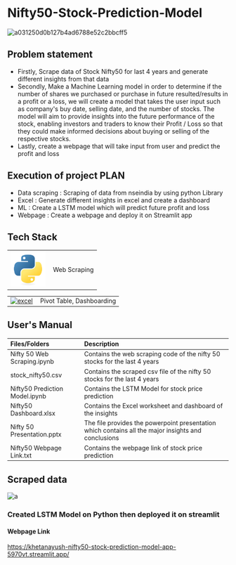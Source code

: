 # Nifty50-Stock-Prediction-Model

![a031250d0b127b4ad6788e52c2bbcff5](https://github.com/khetanayush/Nifty50-Stock-Prediction-Model/assets/131992182/16f5d21d-9a59-4941-b910-c0e695fd5ee0)

## Problem statement

- Firstly, Scrape data of Stock Nifty50 for last 4 years and generate different insights from that data
- Secondly, Make a Machine Learning model in order to determine if the number of shares we purchased or purchase in future resulted/results in a profit or a loss, we will create a model that takes the user input such as company's buy date, selling date, and the number of stocks. The model will aim to provide insights into the future performance of the stock, enabling investors and traders to know their Profit / Loss so that they could make informed decisions about buying or selling of the respective stocks.
- Lastly, create a webpage that will take input from user and predict the profit and loss
  

## Execution of project PLAN

- Data scraping : Scraping of data from nseindia by using python Library
- Excel : Generate different insights in excel and create a dashboard
- ML : Create a LSTM model which will predict future profit and loss
- Webpage : Create a webpage and deploy it on Streamlit app
  

 ## Tech Stack
<table style="border: none; border-collapse: collapse;">
  <tr>
    <td style="vertical-align: middle;">
      <a href="https://www.python.org" target="_blank" rel="noreferrer">
        <img src="https://raw.githubusercontent.com/devicons/devicon/master/icons/python/python-original.svg" alt="python" width="80" height="80"/>
      </a>
    </td>
    <td style="vertical-align: middle; padding-left: 10px;">
      Web Scraping
    </td>
  </tr>
</table>
<table style="border: none; border-collapse: collapse;">
  <tr>
    <td style="vertical-align: middle;">
      <a href="https://support.microsoft.com/en-us/excel" target="_blank" rel="noreferrer">
        <img src="https://upload.wikimedia.org/wikipedia/commons/3/34/Microsoft_Office_Excel_%282019%E2%80%93present%29.svg" alt="excel" width="80" height="80"/>
      </a>
    </td>
    <td style="vertical-align: middle; padding-left: 10px;">
      Pivot Table, Dashboarding
    </td>
  </tr>
</table>

## User's Manual

| Files/Folders |  Description                      |
| :-------- | :-------------------------------- |
| Nifty 50 Web Scraping.ipynb      | Contains the web scraping code of the nifty 50 stocks for the last 4 years  |
| stock_nifty50.csv      | Contains the scraped csv file of the nifty 50 stocks for the last 4 years  |
| Nifty50 Prediction Model.ipynb      | Contains the LSTM Model for stock price prediction  |
| Nifty50 Dashboard.xlsx      | Contains the Excel worksheet and dashboard of the insights  |
| Nifty 50 Presentation.pptx      | The file provides the powerpoint presentation which contains all the major insights and conclusions  |
| Nifty50 Webpage Link.txt      | Contains the webpage link of stock price prediction  |

## Scraped data

![a](https://github.com/khetanayush/Nifty50-Stock-Prediction-Model/assets/131992182/863cdbbb-7866-4b63-93aa-628b79c2d1f2)

### Created LSTM Model on Python then deployed it on streamlit

#### Webpage Link

https://khetanayush-nifty50-stock-prediction-model-app-5970vt.streamlit.app/











